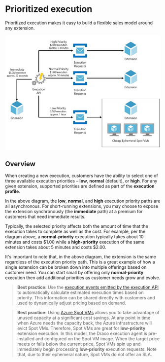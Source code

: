# Prioritized execution

Prioritized execution makes it easy to build a flexible sales model around any extension.

![Prioritized execution](/doc/images/arch-execution-priority_LI.jpg)

## Overview

When creating a new execution, customers have the ability to select one of three available execution priorities – **low**, **normal** (default), or **high**. For any given extension, supported priorities are defined as part of the **execution profile**.

In the above diagram, the **low**, **normal**, and **high** execution priority paths are all asynchronous. For short-running extensions, you may choose to expose the extension synchronously (the **immediate** path) at a premium for customers that need immediate results.

Typically, the selected priority affects both the amount of time that the execution takes to complete as well as the cost. For example, per the diagram above, a **normal-priority** execution typically takes about 10 minutes and costs $1.00 while a **high-priority** execution of the same extension takes about 5 minutes and costs $2.00.

It's important to note that, in the above diagram, the extension is the same regardless of the execution priority path. This is a great example of how a single extension can be broken down into multiple offerings based on customer need. You can start small by offering only **normal-priority** execution then add additional priorities as customer needs grow and evolve.

> **Best practice:** Use the [execution events emitted by the execution API](overview.md#execution-events) to automatically calculate estimated execution times based on priority. This information can be shared directly with customers and used to dynamically adjust pricing based on demand.

> **Best practice:** Using [Azure Spot VMs](https://docs.microsoft.com/en-us/azure/virtual-machines/windows/spot-vms) allows you to take advantage of unused capacity at a significant cost savings. At any point in time when Azure needs the capacity back, the Azure infrastructure will evict Spot VMs. Therefore, Spot VMs are great for **low-priority** extension execution. In this model, the Draco execution agent is pre-installed and configured on the Spot VM image. When the target price meets or falls below the current price, Spot VMs spin up and immediately begin processing **low-priority** execution requests. Note that, due to their ephemeral nature, Spot VMs do not offer an SLA.

